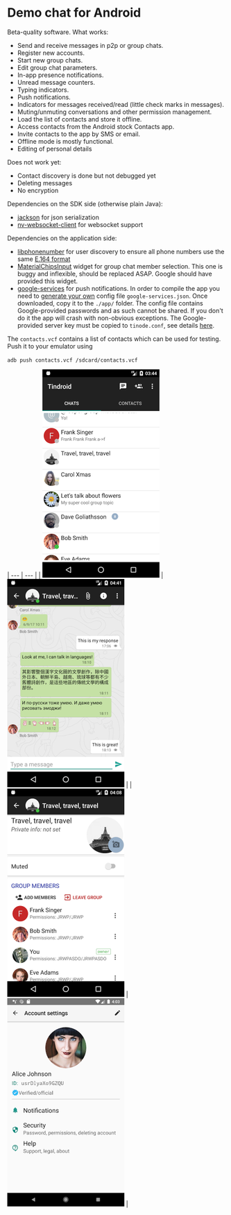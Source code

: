 # Demo chat for Android

Beta-quality software. What works:

* Send and receive messages in p2p or group chats.
* Register new accounts.
* Start new group chats.
* Edit group chat parameters.
* In-app presence notifications.
* Unread message counters.
* Typing indicators.
* Push notifications.
* Indicators for messages received/read (little check marks in messages).
* Muting/unmuting conversations and other permission management.
* Load the list of contacts and store it offline.
* Access contacts from the Android stock Contacts app.
* Invite contacts to the app by SMS or email.
* Offline mode is mostly functional.
* Editing of personal details

Does not work yet:

* Contact discovery is done but not debugged yet
* Deleting messages
* No encryption

Dependencies on the SDK side (otherwise plain Java):

* [jackson](https://github.com/FasterXML/jackson) for json serialization
* [nv-websocket-client](https://github.com/TakahikoKawasaki/nv-websocket-client) for
websocket support

Dependencies on the application side:

* [libphonenumber](https://github.com/googlei18n/libphonenumber) for user discovery
to ensure all phone numbers use the same [E.164 format](https://en.wikipedia.org/wiki/E.164)
* [MaterialChipsInput](https://github.com/pchmn/MaterialChipsInput) widget for group chat member selection. 
This one is buggy and inflexible, should be replaced ASAP. Google should have provided this widget.
* [google-services](https://firebase.google.com/docs/cloud-messaging/android/client) for push notifications.
In order to compile the app you need to [generate your own](https://developers.google.com/mobile/add)
config file `google-services.json`. Once downloaded, copy it to the `./app/` folder. The
config file contains Google-provided passwords and as such cannot be shared. If you don't do it the 
app will crash with non-obvious exceptions. The Google-provided server key must be copied to `tinode.conf`, see 
details [here](https://github.com/tinode/chat). 

The `contacts.vcf` contains a list of contacts which can be used for testing. Push it to your emulator using

  `adb push contacts.vcf /sdcard/contacts.vcf`

| --- | --- |
| <img src="android-contacts.png" alt="App screenshot - contacts" width="270" /> | <img src="android-messages.png" alt="App screenshot - messages" width="270" /> |
| <img src="android-settings.png" alt="App screenshot - settings" width="270" /> | <img src="android-account.png" alt="App screenshot - account" width="270" /> |